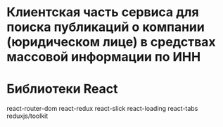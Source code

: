 # Клиентская часть сервиса для поиска публикаций о компании (юридическом лице) в средствах массовой информации по ИНН


# Библиотеки React
react-router-dom
react-redux
react-slick
react-loading
react-tabs
reduxjs/toolkit

